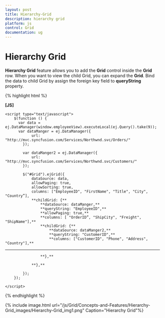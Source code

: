 ```yaml
---
layout: post
title: Hierarchy-Grid
description: hierarchy grid
platform: js
control: Grid
documentation: ug
---
```


# Hierarchy Grid

**Hierarchy Grid** feature allows you to add the **Grid** control inside the **Grid** row. When you want to view the child Grid, you can expand the **Grid**. Bind the data to child Grid by assign the foreign key field to **queryString** property.

{% highlight html %}

**[JS]**

  <div class="content-container-fluid">
        <div class="row">
            <div class="cols-sample-area">
                <div id="Grid"></div>
            </div>
        </div>
    </div>

    <script type="text/javascript">
        $(function () {
          var data = ej.DataManager(window.employeeView).executeLocal(ej.Query().take(9));
          var dataManger = ej.DataManager({
                url: "http://mvc.syncfusion.com/Services/Northwnd.svc/Orders/"
            });

            var dataManger2 = ej.DataManager({
                url: "http://mvc.syncfusion.com/Services/Northwnd.svc/Customers/"
            });

            $("#Grid").ejGrid({
                dataSource: data,
                allowPaging: true,
                allowSorting: true,
                columns: ["EmployeeID", "FirstName", "Title", "City", "Country”],
                **childGrid: {**
                    **dataSource: dataManger,**
                    **queryString: "EmployeeID",**
                    **allowPaging: true,**
                    **columns: [ "OrderID”, "ShipCity", "Freight", "ShipName"],**
                    **childGrid: {**
                        **dataSource: dataManger2,**
                        **queryString: "CustomerID",**
                        **columns: ["CustomerID", "Phone", "Address", "Country"],**
****
                    **},**

                **},**

            });
        });

    </script>


{% endhighlight %}



{% include image.html url="/js/Grid/Concepts-and-Features/Hierarchy-Grid_images/Hierarchy-Grid_img1.png" Caption="Hierarchy Grid"%}

